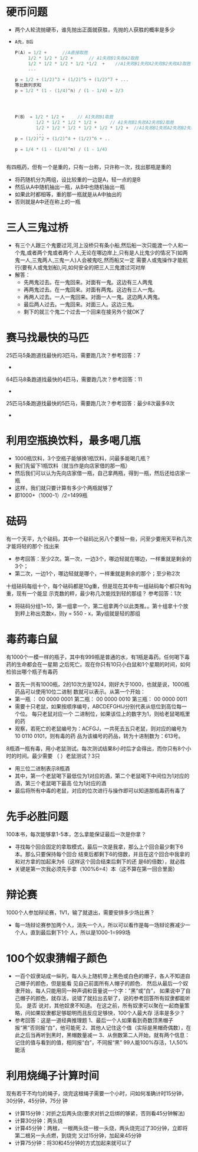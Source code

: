 # 硬币问题

- 两个人轮流抛硬币，谁先抛出正面就获胜，先抛的人获胜的概率是多少

- ```cpp
  A先，B后
  
  P(A) = 1/2 +      //A直接取胜 
  	   1/2 * 1/2 * 1/2 +      // A1失败B1失败A2取胜
  	   1/2 * 1/2 * 1/2 * 1/2 *1/2  +    //A1失败B1失败A2失败B2失败A3取胜
  	   ...
  
  p = 1/2 + (1/2)^3 + (1/2)^5 + (1/2)^7 + ...
  等比数列求和
  p = 1/2 * (1 - (1/4)^n) / (1 - 1/4) = 2/3
  
  
  
  
  P(B） = 1/2 * 1/2 +     // A1失败B1取胜
          1/2 * 1/2 * 1/2 * 1/2 +     // A1失败B1失败A2失败B2取胜
          1/2 * 1/2 * 1/2 * 1/2 * 1/2 * 1/2 +  //A1失败B1失败A2失败B2失败A3失败B3取胜、
          ...    
  p = (1/2)^2 + (1/2)^4 + (1/2)^6 + ..
  
  p = 1/4 * (1 - (1/4)^n) / (1 - 1/4)
  		
  
  ```





有四瓶药，但有一个是重的，只有一台称，只许称一次，找出那瓶是重的

- 将药随机分为两组，设比较重的一边是A，轻一点的是B
- 然后从A中随机抽出一瓶，从B中也随机抽出一瓶
- 如果此时都相等，重的那一瓶就是从A中抽出的
- 否则就是A中还在称上的一瓶





# 三人三鬼过桥

- 有三个人跟三个鬼要过河,河上没桥只有条小船,然后船一次只能渡一个人和一个鬼,或者两个鬼或者两个 人,无论在哪边岸上,只有是人比鬼少的情况下(如两鬼一人,三鬼两人,三鬼一人)人会被鬼吃,然而船又一定 需要人或鬼操作才能航行(要有人或鬼划船),问,如何安全的把三人三鬼渡过河对岸
- 解答：
  - 先两鬼过去。在一鬼回来。对面有一鬼。这边有三人两鬼
  - 再两鬼过去。在一鬼回来。对面有两鬼。这边有三人一鬼。 
  - 再两人过去。一人一鬼回来。对面一人一鬼。这边两人两鬼。 
  - 最后两人过去。一鬼回来。对面三人。这边三鬼。 
  - 剩下的就三个鬼二个过去一个回来在接另外个就OK了





# 赛马找最快的马匹

25匹马5条跑道找最快的3匹马，需要跑几次？参考回答：7

- 



64匹马8条跑道找最快的4匹马，需要跑几次？参考回答：11 

- 



25匹马5条跑道找最快的5匹马，需要跑几次？参考回答：最少8次最多9次

- 





# 利用空瓶换饮料，最多喝几瓶

- 1000瓶饮料，3个空瓶子能够换1瓶饮料，问最多能喝几瓶？
- 我们先留下1瓶饮料（就当作是向店家借的那一瓶）
- 然后我们可以认为先向店家借一瓶，自己拿两瓶，得到一瓶，然后还给店家一瓶
- 这样，我们就只要计算有多少个两瓶就够了
- 即1000+（1000-1）/2=1499瓶



# 砝码

有一个天平，九个砝码，其中一个砝码比另八个要轻一些，问至少要用天平称几次才能将轻的那个 找出来

- 参考回答：至少2次。第一次，一边3个，哪边轻就在哪边，一样重就是剩余的3个； 
- 第二次，一边1个，哪边轻就是哪个，一样重就是剩余的那个；至少称2次



十组砝码每组十个，每个砝码都是10g重，但是现在其中有一组砝码每个都只有9g重，现有一个能显 示克数的秤，最少称几次能找到轻的那组？ 参考回答：1次

- 将砝码分组1~10，第一组拿一个，第二组拿两个以此类推。。第十组拿十个放到秤上称出克数x，则y =  550 - x，第y组就是轻的那组





# 毒药毒白鼠

有1000个一模一样的瓶子，其中有999瓶是普通的水，有1瓶是毒药。任何喝下毒药的生命都会在一星期 之后死亡。现在你只有10只小白鼠和1个星期的时间，如何检验出哪个瓶子有毒药

- 首先一共有1000瓶，2的10次方是1024，刚好大于1000，也就是说，1000瓶药品可以使用10位二进制 数就可以表示。从第一个开始：
- 第一瓶 ： 00 0000 0001  第二瓶： 00 0000 0010  第三瓶： 00 0000 0011 
- 需要十只老鼠，如果按顺序编号，ABCDEFGHIJ分别代表从低位到高位每一个位。 每只老鼠对应一个 二进制位，如果该位上的数字为1，则给老鼠喝瓶里的药
- 观察，若死亡的老鼠编号为：ACFGJ，一共死去五只老鼠，则对应的编号为 10 0110 0101，则有毒的药 品为该编号的药品，转为十进制数为：613号。



8瓶酒一瓶有毒，用小老鼠测试。每次测试结果8小时后才会得出，而你只有8个小时的时间。最少需要 （ ）老鼠测试？3只

- 用三位二进制表示8瓶酒
- 其中，第一个老鼠喝下最低位为1对应的酒，第二个老鼠喝下中间位为1对应的酒，第三个老鼠喝下最高 位为1对应的酒  
- 最后将所有中毒的老鼠，对应的位次进行与操作即可以知道那瓶毒药有毒了





# 先手必胜问题

100本书，每次能够拿1-5本，怎么拿能保证最后一次是你拿？

- 寻找每个回合固定的拿取模式，最后一次是我拿，那么上个回合最少剩下6本。那么只要保持每个回合 结束后都剩下6的倍数，并且在这个回合中我拿的和对方拿的加起来为6（这样这个回合结束后剩下的还 是6的倍数），就必胜
- 关键是第一次我必须先手拿（100%6=4）本（这不算在第一回合里面）





# 辩论赛

1000个人参加辩论赛，1V1，输了就退出，需要安排多少场比赛？

- 每一场辩论赛参加两个人，消失一个人，所以可以看作是每一场辩论赛减少一个人，直到最后剩下1个 人，所以是1000-1=999场





# 100个奴隶猜帽子颜色

- 一百个奴隶站成一纵列，每人头上随机带上黑色或白色的帽子，各人不知道自己帽子的颜色，但是能看 见自己前面所有人帽子的颜色． 然后从最后一个奴隶开始，每人只能用同一种声调和音量说一个字：”黑”或”白”， 如果说中了自己帽子的颜色，就存活，说错了就拉出去斩了，说的参考回答所有奴隶都能听见。 是否 说对，其他奴隶不知道。 在这之前，所有奴隶可以聚在一起商量策略，问如果奴隶都足够聪明而且反应足够快，100个人最大存 活率是多少？ 
- 参考回答：这是一道经典推理题 1、最后一个人如果看到奇数顶黑帽子报“黑”否则报“白”，他可能死 2、其他人记住这个值（实际是黑帽奇偶数），在此之后当再听到黑时，黑帽数量减一 3、从倒数第二人开始，就有两个信息：记住的值与看到的值，相同报“白”，不同报“黑”  99人能100%存活，1人50%能活





# 利用烧绳子计算时间

现有若干不均匀的绳子，烧完这根绳子需要一个小时，问如何准确计时15分钟，30分钟，45分钟，75分 钟

- 计算15分钟：对折之后两头烧(要求对折之后绑的够紧，否则看45分钟解法)  
- 计算30分钟：两头烧  
- 计算45分钟：两根，一根两头烧一根一头烧，两头烧完过了30分钟，立即将第二根另一头点燃，到烧完 又过15分钟，加起来45分钟  
- 计算75分钟：将30和45分钟的方式加起来就可以了
